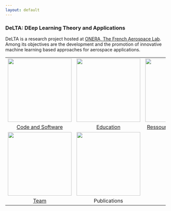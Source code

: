 ```yaml
---
layout: default
---
```

### DeLTA: DEep Learning Theory and Applications

DeLTA is a research project hosted at [ONERA, The French Aerospace Lab](http://www.onera.fr/en). Among its objectives are the development and the promotion of innovative machine learning based approaches for aerospace applications.

<center>
<table border="0">
  <tr>
    <td style="width: 200px;">
        <a href="{{ site.url }}/_pages/code.html">
        <img src="{{ site.url }}/images/code.svg" height="200" width="200"/>
        </a>
    </td>
    <td style="width: 200px;">
        <a href="{{ site.url }}/_pages/educationDL.html">
        <img src="{{ site.url }}/images/education.svg" height="200" width="200"/>
        </a>
    </td>
    <td style="width: 200px;">
        <a href="{{ site.url }}/_pages/ressources.html">
        <img src="{{ site.url }}/images/ressources.svg" height="200" width="200"/>
        </a>
    </td>
  </tr>
  <tr>
    <td style="width: 200px;">
        <a href="{{ site.url }}/_pages/code.html">
            <center>Code and Software</center>
        </a>
    </td>
    <td style="width: 200px;">
        <a href="{{ site.url }}/_pages/educationDL.html">
        <center>Education</center>
        </a>
    </td>
    <td style="width: 200px;">
        <a href="{{ site.url }}/_pages/ressources.html">
        <center>Ressources and Tutorials</center>
        </a>
    </td>
  </tr>
  <tr>
    <td style="width: 200px;">
        <a href="{{ site.url }}/_pages/team.html">
        <img src="{{ site.url }}/images/team.svg" height="200" width="200"/>
        </a>
    </td>
    <td style="width: 200px;">
        <img src="{{ site.url }}/images/publications.svg" height="200" width="200"/>
    </td>
  </tr>
  <tr>
    <td style="width: 200px;">
        <a href="{{ site.url }}/_pages/team.html">
            <center>Team</center>
        </a>
    </td>
      <td style="width: 200px;">
          <center>Publications</center>
      </td>
  </tr>
</table>
</center>
